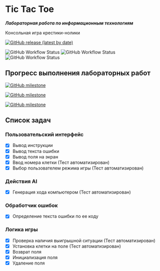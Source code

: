 # Tic Tac Toe

***Лабораторная работа по информационным технологиям***

Консольная игра крестики-нолики

[![GitHub release (latest by date)](https://img.shields.io/github/v/release/gh0st17/tic-tac-toe)](https://github.com/gh0st17/tic-tac-toe/releases/latest)

![GitHub Workflow Status](https://img.shields.io/github/actions/workflow/status/gh0st17/tic-tac-toe/.github/workflows/build.yml)
![GitHub Workflow Status](https://img.shields.io/github/actions/workflow/status/gh0st17/tic-tac-toe/.github/workflows/makefile.yml?label=makefile)
![GitHub Workflow Status](https://img.shields.io/github/actions/workflow/status/gh0st17/tic-tac-toe/.github/workflows/cmake.yml?label=cmake)

## Прогресс выполнения лабораторных работ

[![GitHub milestone](https://img.shields.io/github/milestones/progress/gh0st17/tic-tac-toe/1)](https://github.com/gh0st17/tic-tac-toe/issues?q=is%3Aissue+milestone%3A%22Отчет+по+лабораторной+работе+№1%22)

[![GitHub milestone](https://img.shields.io/github/milestones/progress/gh0st17/tic-tac-toe/2)](https://github.com/gh0st17/tic-tac-toe/issues?q=is%3Aissue+milestone%3A%22Отчет+по+лабораторной+работе+№2%22)

[![GitHub milestone](https://img.shields.io/github/milestones/progress/gh0st17/tic-tac-toe/3)](https://github.com/gh0st17/tic-tac-toe/issues?q=is%3Aissue+milestone%3A%22Отчет+по+лабораторной+работе+№3%22)

## Список задач

### Пользовательский интерфейс

- [x] Вывод инструкции
- [x] Вывод текста ошибки
- [x] Вывод поля на экран
- [x] Ввод номера клетки (Тест автоматизирован)
- [x] Выбор пользователем режима игры (Тест автоматизирован)

### Действия AI

- [x] Генерация хода компьютером (Тест автоматизирован)

### Обработчик ошибок

- [x] Определение текста ошибки по ее коду

### Логика игры

- [x] Проверка наличия выигрышной ситуации (Тест автоматизирован)
- [x] Установка клетки на поле (Тест автоматизирован)
- [x] Возврат поля
- [x] Инициализация поля
- [x] Удаление поля
